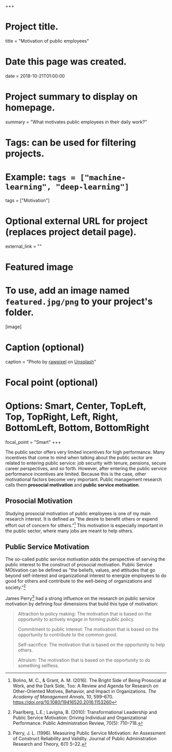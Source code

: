 +++
# Project title.
title = "Motivation of public employees"

# Date this page was created.
date = 2018-10-21T01:00:00

# Project summary to display on homepage.
summary = "What motivates public employees in their daily work?"

# Tags: can be used for filtering projects.
# Example: `tags = ["machine-learning", "deep-learning"]`
tags = ["Motivation"]

# Optional external URL for project (replaces project detail page).
external_link = ""

# Featured image
# To use, add an image named `featured.jpg/png` to your project's folder. 
[image]
  # Caption (optional)
  caption = "Photo by [rawpixel](https://unsplash.com/@rawpixel) on [Unsplash](https://unsplash.com/photos/h8mMTmO7lew)"
  
  # Focal point (optional)
  # Options: Smart, Center, TopLeft, Top, TopRight, Left, Right, BottomLeft, Bottom, BottomRight
  focal_point = "Smart"
+++

The public sector offers very limited incentives for high performance. Many incentives that come to mind when talking about the public sector are related to entering public service: job security with tenure, pensions, secure career perspectives, and so forth. However, after entering the public service performance incentives are limited. Because this is the case, other motivational factors become very important. Public management research calls them **prosocial motivation** and **public service motivation**.

## Prosocial Motivation

Studying prosocial motivation of public employees is one of my main research interest. It is defined as "the desire to benefit others or expend effort out of concern for others."[^1] This motivation is especially important in the public sector, where many jobs are meant to help others.

[^1]: Bolino, M. C., & Grant, A. M. (2016). The Bright Side of Being Prosocial at Work, and the Dark Side, Too: A Review and Agenda for Research on Other-Oriented Motives, Behavior, and Impact in Organizations. *The Academy of Management Annals*, 10, 599–670. https://doi.org/10.1080/19416520.2016.1153260



## Public Service Motivation

The so-called public service motivation adds the perspective of serving the public interest to the construct of prosocial motivation. Public Service MOtivation can be defined as "the beliefs, values, and attitudes that go beyond self-interest and organizational interest to energize employees to do good for others and contribute to the well-being of organizations and society."[^2]

[^2]: Paarlberg, L.E.; Lavigna, B. (2010): Transformational Leadership and Public Service Motivation: Driving Individual and Organizational Performance. Public Administration Review, 70(5): 710–718.

James Perry[^3] had a strong influence on the research on public service motivation by defining four dimensions that build this type of motivation:

[^3]: Perry, J. L. (1996). Measuring Public Service Motivation: An Assessment of Construct Reliability and Validity. Journal of Public Administration Research and Theory, 6(1) 5–22.

> Attraction to policy making: The motivation that is based on the opportunity to actively engage in forming public policy. 
>
> Commitment to public interest: The motivation that is based on the opportunity to contribute to the common good.
>
> Self-sacrifice: The motivation that is based on the opportunity to help others.
>
> Altruism: The motivation that is based on the opportunity to do something selfless.





